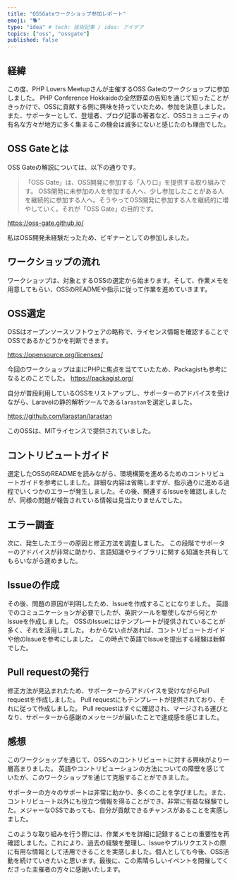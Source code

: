 ```yaml
---
title: "OSSGateワークショップ参加レポート"
emoji: "🐕"
type: "idea" # tech: 技術記事 / idea: アイデア
topics: ["oss", "ossgate"]
published: false
---
```


## 経緯
この度、PHP Lovers Meetupさんが主催するOSS Gateのワークショップに参加しました。
PHP Conference Hokkaidoの全然野菜の告知を通じて知ったことがきっかけで、OSSに貢献する側に興味を持っていたため、参加を決意しました。
また、サポーターとして、登壇者、ブログ記事の著者など、OSSコミュニティの有名な方々が地方に多く集まるこの機会は滅多にないと感じたのも理由でした。

## OSS Gateとは
OSS Gateの解説については、以下の通りです。

> 「OSS Gate」は、OSS開発に参加する「入り口」を提供する取り組みです。 OSS開発に未参加の人を参加する人へ、少し参加したことがある人を継続的に参加する人へ。そうやってOSS開発に参加する人を継続的に増やしていく。それが「OSS Gate」の目的です。

https://oss-gate.github.io/

私はOSS開発未経験だったため、ビギナーとしての参加しました。

## ワークショップの流れ
ワークショップは、対象とするOSSの選定から始まります。そして、作業メモを用意してもらい、OSSのREADMEや指示に従って作業を進めていきます。

## OSS選定
OSSはオープンソースソフトウェアの略称で、ライセンス情報を確認することでOSSであるかどうかを判断できます。

https://opensource.org/licenses/


今回のワークショップは主にPHPに焦点を当てていたため、Packagistも参考になるとのことでした。
https://packagist.org/

自分が普段利用しているOSSをリストアップし、サポーターのアドバイスを受けながら、Laravelの静的解析ツールである`larastan`を選定しました。

https://github.com/larastan/larastan

このOSSは、MITライセンスで提供されていました。

## コントリビュートガイド
選定したOSSのREADMEを読みながら、環境構築を進めるためのコントリビュートガイドを参考にしました。詳細な内容は省略しますが、指示通りに進める過程でいくつかのエラーが発生しました。その後、関連するIssueを確認しましたが、同様の問題が報告されている情報は見当たりませんでした。

## エラー調査
次に、発生したエラーの原因と修正方法を調査しました。
この段階でサポーターのアドバイスが非常に助かり、言語知識やライブラリに関する知識を共有してもらいながら進めました。

## Issueの作成
その後、問題の原因が判明したため、Issueを作成することになりました。
英語でのコミュニケーションが必要でしたが、英訳ツールを駆使しながら何とかIssueを作成しました。
OSSのIssueにはテンプレートが提供されていることが多く、それを活用しました。
わからない点があれば、コントリビュートガイドや他のIssueを参考にしました。
この時点で英語でIssueを提出する経験は新鮮でした。

## Pull requestの発行
修正方法が見込まれたため、サポーターからアドバイスを受けながらPull requestを作成しました。
Pull requestにもテンプレートが提供されており、それに従って作成しました。
Pull requestはすぐに確認され、マージされる運びとなり、サポーターから感謝のメッセージが届いたことで達成感を感じました。

## 感想
このワークショップを通じて、OSSへのコントリビュートに対する興味がより一層高まりました。
英語やコントリビューションの方法についての障壁を感じていたが、このワークショップを通じて克服することができました。

サポーターの方々のサポートは非常に助かり、多くのことを学びました。また、コントリビュート以外にも役立つ情報を得ることができ、非常に有益な経験でした。メジャーなOSSであっても、自分が貢献できるチャンスがあることを実感しました。

このような取り組みを行う際には、作業メモを詳細に記録することの重要性を再確認しました。これにより、過去の経験を整理し、Issueやプルリクエストの際に有用な情報として活用できることを実感しました。個人としても今後、OSS活動を続けていきたいと思います。最後に、この素晴らしいイベントを開催してくださった主催者の方々に感謝いたします。
